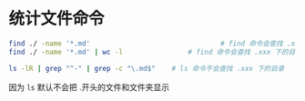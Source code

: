 # 统计文件命令

```sh
find ./ -name '*.md'								# find 命令会查找 .xxx 下的目录
find ./ -name '*.md' | wc -l				# find 命令会查找 .xxx 下的目录

ls -lR | grep "^-" | grep -c "\.md$"	# ls 命令不会查找 .xxx 下的目录
```

因为 `ls` 默认不会把 .开头的文件和文件夹显示